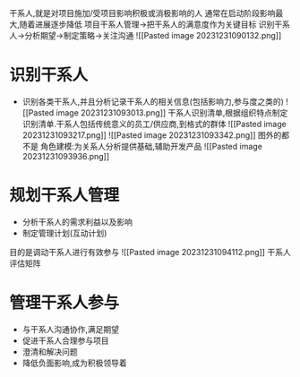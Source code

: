 干系人,就是对项目施加/受项目影响积极或消极影响的人
通常在启动阶段影响最大,随着进展逐步降低
项目干系人管理->把干系人的满意度作为关键目标
识别干系人->分析期望->制定策略->关注沟通
![[Pasted image 20231231090132.png]]
# 识别干系人
- 识别各类干系人,并且分析记录干系人的相关信息(包括影响力,参与度之类的)
![[Pasted image 20231231093013.png]]
干系人识别清单,根据组织特点制定识别清单.干系人包括传统意义的员工/供应商,到格式的群体
![[Pasted image 20231231093217.png]]
![[Pasted image 20231231093342.png]]
图外的都不是
角色建模:为关系人分析提供基础,辅助开发产品
![[Pasted image 20231231093936.png]]
# 规划干系人管理
- 分析干系人的需求利益以及影响
- 制定管理计划(互动计划)

目的是调动干系人进行有效参与
![[Pasted image 20231231094112.png]]
干系人评估矩阵

 # 管理干系人参与
- 与干系人沟通协作,满足期望
- 促进干系人合理参与项目
- 澄清和解决问题
- 降低负面影响,成为积极领导着

